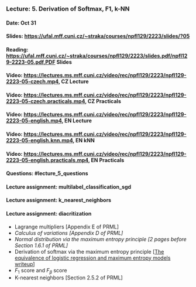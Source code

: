 ### Lecture: 5. Derivation of Softmax, F1, k-NN
#### Date: Oct 31
#### Slides: https://ufal.mff.cuni.cz/~straka/courses/npfl129/2223/slides/?05
#### Reading: https://ufal.mff.cuni.cz/~straka/courses/npfl129/2223/slides.pdf/npfl129-2223-05.pdf,PDF Slides
#### Video: https://lectures.ms.mff.cuni.cz/video/rec/npfl129/2223/npfl129-2223-05-czech.mp4, CZ Lecture
#### Video: https://lectures.ms.mff.cuni.cz/video/rec/npfl129/2223/npfl129-2223-05-czech.practicals.mp4, CZ Practicals
#### Video: https://lectures.ms.mff.cuni.cz/video/rec/npfl129/2223/npfl129-2223-05-english.mp4, EN Lecture
#### Video: https://lectures.ms.mff.cuni.cz/video/rec/npfl129/2223/npfl129-2223-05-english.knn.mp4, EN kNN
#### Video: https://lectures.ms.mff.cuni.cz/video/rec/npfl129/2223/npfl129-2223-05-english.practicals.mp4, EN Practicals
#### Questions: #lecture_5_questions
#### Lecture assignment: multilabel_classification_sgd
#### Lecture assignment: k_nearest_neighbors
#### Lecture assignment: diacritization

- Lagrange multipliers [Appendix E of PRML]
- _Calculus of variations [Appendix D of PRML]_
- _Normal distribution via the maximum entropy principle [2 pages before Section 1.6.1 of PRML]_
- Derivation of softmax via the maximum entropy principle [[The equivalence of logistic regression and maximum entropy models writeup](https://github.com/WinVector/Examples/blob/main/dfiles/LogisticRegressionMaxEnt.pdf)]
- $F_1$ score and $F_β$ score
- K-nearest neighbors [Section 2.5.2 of PRML]
